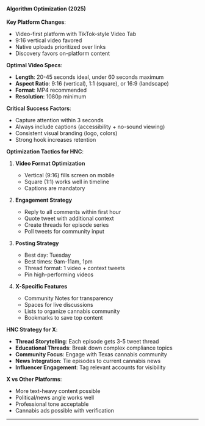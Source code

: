 #### Algorithm Optimization (2025)

**Key Platform Changes**:

- Video-first platform with TikTok-style Video Tab
- 9:16 vertical video favored
- Native uploads prioritized over links
- Discovery favors on-platform content

**Optimal Video Specs**:

- **Length**: 20-45 seconds ideal, under 60 seconds maximum
- **Aspect Ratio**: 9:16 (vertical), 1:1 (square), or 16:9 (landscape)
- **Format**: MP4 recommended
- **Resolution**: 1080p minimum

**Critical Success Factors**:

- Capture attention within 3 seconds
- Always include captions (accessibility + no-sound viewing)
- Consistent visual branding (logo, colors)
- Strong hook increases retention

**Optimization Tactics for HNC**:

1. **Video Format Optimization**
   - Vertical (9:16) fills screen on mobile
   - Square (1:1) works well in timeline
   - Captions are mandatory

2. **Engagement Strategy**
   - Reply to all comments within first hour
   - Quote tweet with additional context
   - Create threads for episode series
   - Poll tweets for community input

3. **Posting Strategy**
   - Best day: Tuesday
   - Best times: 9am-11am, 1pm
   - Thread format: 1 video + context tweets
   - Pin high-performing videos

4. **X-Specific Features**
   - Community Notes for transparency
   - Spaces for live discussions
   - Lists to organize cannabis community
   - Bookmarks to save top content

**HNC Strategy for X**:

- **Thread Storytelling**: Each episode gets 3-5 tweet thread
- **Educational Threads**: Break down complex compliance topics
- **Community Focus**: Engage with Texas cannabis community
- **News Integration**: Tie episodes to current cannabis news
- **Influencer Engagement**: Tag relevant accounts for visibility

**X vs Other Platforms**:

- More text-heavy content possible
- Political/news angle works well
- Professional tone acceptable
- Cannabis ads possible with verification

---

